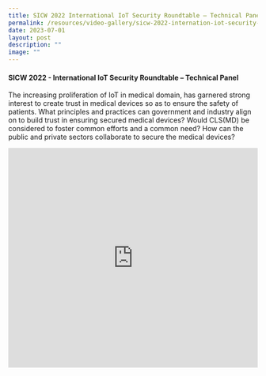 ```yaml
---
title: SICW 2022 International IoT Security Roundtable – Technical Panel
permalink: /resources/video-gallery/sicw-2022-internation-iot-security-roundtable-technical-panel/
date: 2023-07-01
layout: post
description: ""
image: ""
---
```

#### **SICW 2022 - International IoT Security Roundtable – Technical Panel**

The increasing proliferation of IoT in medical domain, has garnered strong interest to create trust in medical devices so as to ensure the safety of patients. What principles and practices can government and industry align on to build trust in ensuring secured medical devices? Would CLS(MD) be considered to foster common efforts and a common need? How can the public and private sectors collaborate to secure the medical devices?

<iframe allowfullscreen="" allow="accelerometer; autoplay; clipboard-write; encrypted-media; gyroscope; picture-in-picture; web-share" frameborder="0" title="YouTube video player" src="https://www.youtube.com/embed/rzBHS9XCuxI" width="100%" height="445"></iframe>